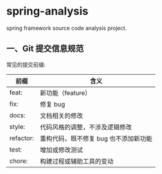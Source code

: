 # spring-analysis
spring framework source code analysis project.



## 一、Git 提交信息规范
常见的提交前缀:

| 前缀        | 含义 |
|-----------|----|
| feat:     |新功能（feature）    |
| fix:      |修复 bug    |
| docs:     |文档相关的修改    |
| style:    |代码风格的调整，不涉及逻辑修改    |
| refactor: |重构代码，既不修复 bug 也不添加新功能    |
| test:     |增加或修改测试    |
| chore:    |构建过程或辅助工具的变动    |

